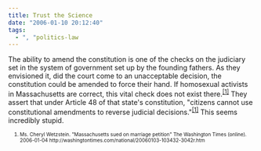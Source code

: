 ```yaml
---
title: Trust the Science
date: "2006-01-10 20:12:40"
tags:
  - ", "politics-law
---
```

The ability to amend the constitution is one of the checks on the judiciary set in the system of government set up by the founding fathers. As they envisioned it, did the court come to an unacceptable decision, the constitution could be amended to force their hand. If homosexual activists in Massachusetts are correct, this vital check does not exist there.<sup><a title="Massachusetts sued on marriage petition" href="http://washingtontimes.com/national/20060103-103432-3042r.htm">[1]</a></sup> They assert that under Article 48 of that state's constitution, "citizens cannot use constitutional amendments to reverse judicial decisions."<sup><a title="Massachusetts sued on marriage petition" href="http://washingtontimes.com/national/20060103-103432-3042r.htm">[1]</a></sup> This seems incredibly stupid.
<ol><font size="-2">
	<li><font size="-2">Ms. Cheryl Wetzstein. "Massachusetts sued on marriage petition" The Washington Times (online). 2006-01-04 http://washingtontimes.com/national/20060103-103432-3042r.htm </font></li>
</font></ol>

